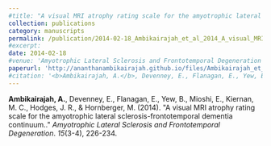 ```yaml
---
#title: "A visual MRI atrophy rating scale for the amyotrophic lateral sclerosis-frontotemporal dementia continuum."
collection: publications
category: manuscripts
permalink: /publication/2014-02-18_Ambikairajah_et_al_2014_A_visual_MRI_atrophy_Amyotrophic_Lateral_Sclerosis_and_Frontotemporal_Degeneration
#excerpt:  
date: 2014-02-18
#venue: 'Amyotrophic Lateral Sclerosis and Frontotemporal Degeneration'
paperurl: 'http://ananthanambikairajah.github.io/files/Ambikairajah_et_al_2014_A_visual_MRI_atrophy_Amyotrophic_Lateral_Sclerosis_and_Frontotemporal_Degeneration.pdf'
#citation: '<b>Ambikairajah, A.</b>, Devenney, E., Flanagan, E., Yew, B., Mioshi, E., Kiernan, M. C., Hodges, J. R., & Hornberger, M. (2014). &quot;A visual MRI atrophy rating scale for the amyotrophic lateral sclerosis-frontotemporal dementia continuum..&quot; <i>Amyotrophic Lateral Sclerosis and Frontotemporal Degeneration</i>. <i>15</i>(3-4), 226-234.'
---
```


<b>Ambikairajah, A.</b>, Devenney, E., Flanagan, E., Yew, B., Mioshi, E., Kiernan, M. C., Hodges, J. R., & Hornberger, M. (2014). &quot;A visual MRI atrophy rating scale for the amyotrophic lateral sclerosis-frontotemporal dementia continuum..&quot; <i>Amyotrophic Lateral Sclerosis and Frontotemporal Degeneration</i>. <i>15</i>(3-4), 226-234.